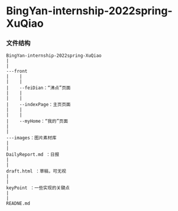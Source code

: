 # BingYan-internship-2022spring-XuQiao
 
### 文件结构
```
BingYan-internship-2022spring-XuQiao
|
|
---front
|    |
|    |
|    --feiDian：“沸点”页面
|    |
|    |
|    --indexPage：主页页面
|    |
|    |
|    --myHome：“我的”页面
|
|
---images：图片素材库
|
|
DailyReport.md ：日报
|
|
draft.html ：草稿，可无视
|
|
keyPoint ：一些实现的关键点
|
|
READNE.md
```